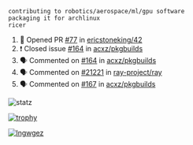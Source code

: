 ```
contributing to robotics/aerospace/ml/gpu software
packaging it for archlinux
ricer
```

<!--START_SECTION:activity-->
1. 💪 Opened PR [#77](https://github.com/ericstoneking/42/pull/77) in [ericstoneking/42](https://github.com/ericstoneking/42)
2. ❗️ Closed issue [#164](https://github.com/acxz/pkgbuilds/issues/164) in [acxz/pkgbuilds](https://github.com/acxz/pkgbuilds)
3. 🗣 Commented on [#164](https://github.com/acxz/pkgbuilds/issues/164) in [acxz/pkgbuilds](https://github.com/acxz/pkgbuilds)
4. 🗣 Commented on [#21221](https://github.com/ray-project/ray/issues/21221) in [ray-project/ray](https://github.com/ray-project/ray)
5. 🗣 Commented on [#167](https://github.com/acxz/pkgbuilds/issues/167) in [acxz/pkgbuilds](https://github.com/acxz/pkgbuilds)
<!--END_SECTION:activity-->


![statz](https://github-readme-stats.vercel.app/api?username=acxz&include_all_commits=true&show_icons=true)

[![trophy](https://github-profile-trophy.vercel.app/?username=acxz)](https://github.com/ryo-ma/github-profile-trophy)

[![lngwgez](https://github-readme-stats.vercel.app/api/top-langs/?username=acxz&layout=compact)](https://github.com/acxz/github-readme-stats)


<!--
**acxz/acxz** is a ✨ _special_ ✨ repository because its `README.md` (this file) appears on your GitHub profile.

Here are some ideas to get you started:

- 🔭 I’m currently working on ...
- 🌱 I’m currently learning ...
- 👯 I’m looking to collaborate on ...
- 🤔 I’m looking for help with ...
- 💬 Ask me about ...
- 📫 How to reach me: ...
- 😄 Pronouns: ...
- ⚡ Fun fact: ...
-->
